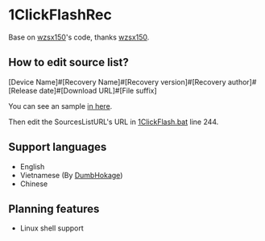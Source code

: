 # 1ClickFlashRec

Base on [wzsx150](https://www.weibo.com/u/6033736159)'s code, thanks [wzsx150](https://www.weibo.com/u/6033736159).

## How to edit source list?

[Device Name]#[Recovery Name]#[Recovery version]#[Recovery author]#[Release date]#[Download URL]#[File suffix]

You can see an sample [in here](https://github.com/SummonHIM/1ClickFlashRec/blob/master/sample.sources.list).

Then edit the SourcesListURL's URL in [1ClickFlash.bat](https://github.com/SummonHIM/1ClickFlashRec/blob/master/1ClickFlash.bat) line 244.

## Support languages

- English
- Vietnamese (By [DumbHokage](https://forum.xda-developers.com/m/dumbhokage.11386365/))
- Chinese
## Planning features

- Linux shell support
